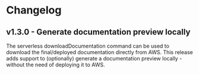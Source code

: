 # Changelog
## v1.3.0 - Generate documentation preview locally
The serverless downloadDocumentation command can be used to download the final/deployed documentation directly from AWS.
This release adds support to (optionally) generate a documentation preview locally - without the need of deploying it to AWS.
